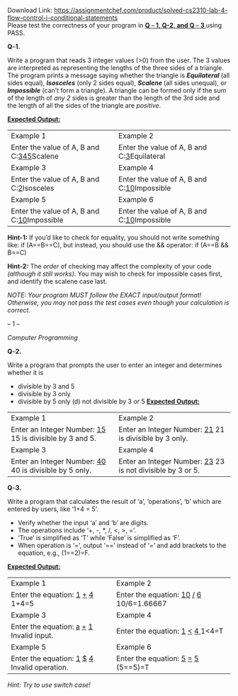 Download Link: https://assignmentchef.com/product/solved-cs2310-lab-4-flow-control-i-conditional-statements
<br>
Please test the correctness of your program in <strong><u>Q  </u></strong><u>–<strong> 1, Q-2, and Q </strong>–<strong> 3 </strong></u> using PASS.

<strong>Q</strong>–<strong>1.</strong>

Write a program that reads 3 integer values (&gt;0) from the user. The 3 values are interpreted as representing the lengths of the three sides of a triangle. The program prints a message saying whether the triangle is <strong><em>Equilateral</em> </strong>(all sides equal), <strong><em>Isosceles</em></strong> (only 2 sides equal), <strong><em>Scalene </em></strong>(all sides unequal), or <strong><em>Impossible</em></strong> (can’t form a triangle). A triangle can be formed only if the sum of the length of <em>any 2</em> sides is greater than the length of the 3rd side and the length of all the sides of the triangle are<em> positive</em>.

<strong><u>Expected Output:</u></strong>

<table width="0">

 <tbody>

  <tr>

   <td width="289">Example 1</td>

   <td width="318">Example 2</td>

  </tr>

  <tr>

   <td width="289">Enter the value of A, B and C:<u>3</u><u>4</u><u>5</u>Scalene</td>

   <td width="318">Enter the value of A, B and C:<u>3</u>Equilateral</td>

  </tr>

  <tr>

   <td width="289">Example 3</td>

   <td width="318">Example 4</td>

  </tr>

  <tr>

   <td width="289">Enter the value of A, B and C:<u>2</u>Isosceles</td>

   <td width="318">Enter the value of A, B and C:<u>10</u>Impossible</td>

  </tr>

  <tr>

   <td width="289">Example 5</td>

   <td width="318">Example 6</td>

  </tr>

  <tr>

   <td width="289">Enter the value of A, B and C:<u>10</u>Impossible</td>

   <td width="318">Enter the value of A, B and C:<u>10</u>Impossible</td>

  </tr>

 </tbody>

</table>

<strong>Hint-1:</strong> If you’d like to check for equality, you should not write something like:  if (A==B==C), but instead, you should use the &amp;&amp; operator:  if (A==B &amp;&amp; B==C)

<strong>Hint-2:</strong> The <em>order</em> of checking may affect the complexity of your code <em>(although it still works)</em>. You may wish to check for impossible cases first, and identify the scalene case last.

<em>NOTE: Your program MUST follow the EXACT input/output format! Otherwise, you may not pass the test cases even though your calculation is correct.</em>

– 1 –

<em>Computer Programming </em>




<strong>Q</strong>–<strong>2.</strong>

Write a program that prompts the user to enter an integer and determines whether it is

<ul>

 <li>divisible by 3 and 5</li>

 <li>divisible by 3 only</li>

 <li>divisible by 5 only (d) not divisible by 3 or 5 <strong><u>Expected Output:</u></strong></li>

</ul>

<table width="0">

 <tbody>

  <tr>

   <td width="282">Example 1</td>

   <td width="306">Example 2</td>

  </tr>

  <tr>

   <td width="282">Enter an Integer Number: <u>15</u> 15 is divisible by 3 and 5.</td>

   <td width="306">Enter an Integer Number: <u>21</u> 21 is divisible by 3 only.</td>

  </tr>

  <tr>

   <td width="282">Example 3</td>

   <td width="306">Example 4</td>

  </tr>

  <tr>

   <td width="282">Enter an Integer Number: <u>40</u> 40 is divisible by 5 only.</td>

   <td width="306">Enter an Integer Number: <u>23</u> 23 is not divisible by 3 or 5.</td>

  </tr>

 </tbody>

</table>

<strong>Q</strong>–<strong>3.</strong>

Write a program that calculates the result of ‘a’, ‘operations’, ‘b’ which are entered by users, like ‘1+4 = 5’.

<ul>

 <li>Verify whether the input ‘a’ and ‘b’ are digits.</li>

 <li>The operations include ‘+, -, *, /, &lt;, &gt;, =’.</li>

 <li>‘True’ is simplified as ‘T’ while ‘False’ is simplified as ‘F’.</li>

 <li>When operation is ‘=’, output ‘==’ instead of ‘=’ and add brackets to the equation, e.g., (1==2)=F.</li>

</ul>

<strong><u>Expected Output:</u></strong>

<table width="0">

 <tbody>

  <tr>

   <td width="282">Example 1</td>

   <td width="306">Example 2</td>

  </tr>

  <tr>

   <td width="282">Enter the equation: <u>1</u> <u>+</u> <u>4 </u> 1+4=5</td>

   <td width="306">Enter the equation: <u>10</u> <u>/</u> <u>6 </u> 10/6=1.66667</td>

  </tr>

  <tr>

   <td width="282">Example 3</td>

   <td width="306">Example 4</td>

  </tr>

  <tr>

   <td width="282">Enter the equation: <u>a</u> <u>+</u> <u>1 </u> Invalid input.</td>

   <td width="306">Enter the equation: <u>1</u> <u>&lt;</u> <u>4 </u> 1&lt;4=T</td>

  </tr>

  <tr>

   <td width="282">Example 5</td>

   <td width="306">Example 6</td>

  </tr>

  <tr>

   <td width="282">Enter the equation: <u>1</u> <u>$</u> <u>4 </u> Invalid operation.</td>

   <td width="306">Enter the equation: <u>5</u> <u>=</u> <u>5 </u> (5==5)=T</td>

  </tr>

 </tbody>

</table>

<em>Hint: Try to use switch case! </em>